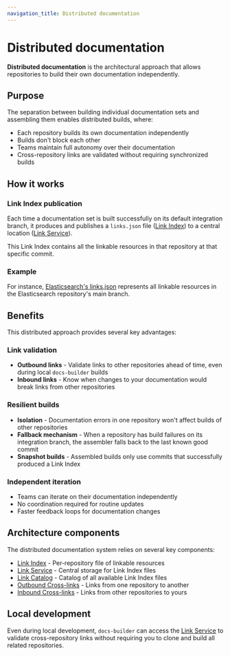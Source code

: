 ```yaml
---
navigation_title: Distributed documentation
---
```


# Distributed documentation

**Distributed documentation** is the architectural approach that allows repositories to build their own documentation independently.

## Purpose

The separation between building individual documentation sets and assembling them enables distributed builds, where:

* Each repository builds its own documentation independently
* Builds don't block each other
* Teams maintain full autonomy over their documentation
* Cross-repository links are validated without requiring synchronized builds

## How it works

### Link Index publication

Each time a documentation set is built successfully on its default integration branch, it produces and publishes a `links.json` file ([Link Index](link-index.md)) to a central location ([Link Service](link-service.md)).

This Link Index contains all the linkable resources in that repository at that specific commit.

### Example

For instance, [Elasticsearch's links.json](https://elastic-docs-link-index.s3.us-east-2.amazonaws.com/elastic/elasticsearch/main/links.json) represents all linkable resources in the Elasticsearch repository's main branch.

## Benefits

This distributed approach provides several key advantages:

### Link validation

* **Outbound links** - Validate links to other repositories ahead of time, even during local `docs-builder` builds
* **Inbound links** - Know when changes to your documentation would break links from other repositories

### Resilient builds

* **Isolation** - Documentation errors in one repository won't affect builds of other repositories
* **Fallback mechanism** - When a repository has build failures on its integration branch, the assembler falls back to the last known good commit
* **Snapshot builds** - Assembled builds only use commits that successfully produced a Link Index

### Independent iteration

* Teams can iterate on their documentation independently
* No coordination required for routine updates
* Faster feedback loops for documentation changes

## Architecture components

The distributed documentation system relies on several key components:

* [Link Index](link-index.md) - Per-repository file of linkable resources
* [Link Service](link-service.md) - Central storage for Link Index files
* [Link Catalog](link-catalog.md) - Catalog of all available Link Index files
* [Outbound Cross-links](outbound-cross-links.md) - Links from one repository to another
* [Inbound Cross-links](inbound-cross-links.md) - Links from other repositories to yours

## Local development

Even during local development, `docs-builder` can access the [Link Service](link-service.md) to validate cross-repository links without requiring you to clone and build all related repositories.
